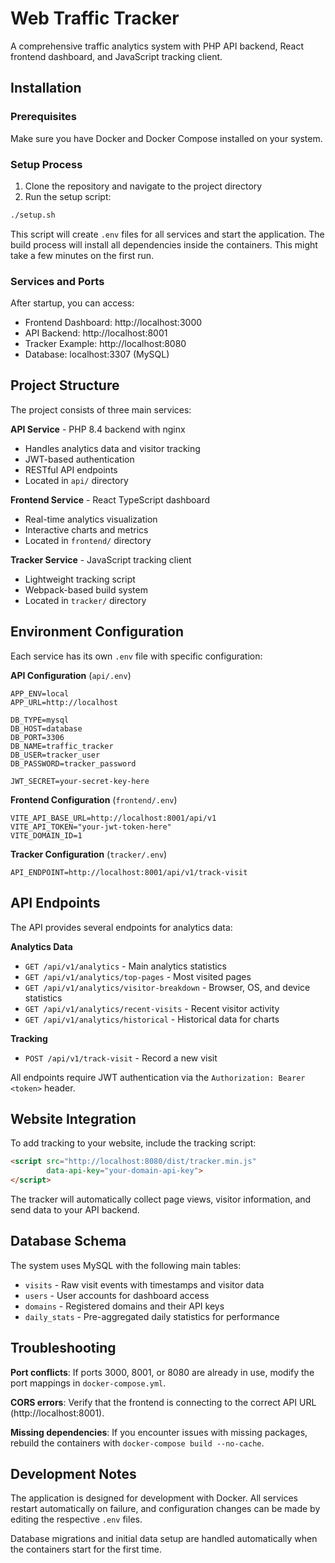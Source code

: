 # Web Traffic Tracker

A comprehensive traffic analytics system with PHP API backend, React frontend dashboard, and JavaScript tracking client.

## Installation

### Prerequisites

Make sure you have Docker and Docker Compose installed on your system.

### Setup Process

1. Clone the repository and navigate to the project directory
2. Run the setup script:

```bash
./setup.sh
```

This script will create `.env` files for all services and start the application. The build process will install all dependencies inside the containers. This might take a few minutes on the first run.

### Services and Ports

After startup, you can access:

- Frontend Dashboard: http://localhost:3000
- API Backend: http://localhost:8001
- Tracker Example: http://localhost:8080
- Database: localhost:3307 (MySQL)

## Project Structure

The project consists of three main services:

**API Service** - PHP 8.4 backend with nginx
- Handles analytics data and visitor tracking
- JWT-based authentication
- RESTful API endpoints
- Located in `api/` directory

**Frontend Service** - React TypeScript dashboard
- Real-time analytics visualization
- Interactive charts and metrics
- Located in `frontend/` directory

**Tracker Service** - JavaScript tracking client
- Lightweight tracking script
- Webpack-based build system
- Located in `tracker/` directory

## Environment Configuration

Each service has its own `.env` file with specific configuration:

**API Configuration** (`api/.env`)
```
APP_ENV=local
APP_URL=http://localhost

DB_TYPE=mysql
DB_HOST=database
DB_PORT=3306
DB_NAME=traffic_tracker
DB_USER=tracker_user
DB_PASSWORD=tracker_password

JWT_SECRET=your-secret-key-here
```

**Frontend Configuration** (`frontend/.env`)
```
VITE_API_BASE_URL=http://localhost:8001/api/v1
VITE_API_TOKEN="your-jwt-token-here"
VITE_DOMAIN_ID=1
```

**Tracker Configuration** (`tracker/.env`)
```
API_ENDPOINT=http://localhost:8001/api/v1/track-visit
```

## API Endpoints

The API provides several endpoints for analytics data:

**Analytics Data**
- `GET /api/v1/analytics` - Main analytics statistics
- `GET /api/v1/analytics/top-pages` - Most visited pages
- `GET /api/v1/analytics/visitor-breakdown` - Browser, OS, and device statistics
- `GET /api/v1/analytics/recent-visits` - Recent visitor activity
- `GET /api/v1/analytics/historical` - Historical data for charts

**Tracking**
- `POST /api/v1/track-visit` - Record a new visit

All endpoints require JWT authentication via the `Authorization: Bearer <token>` header.

## Website Integration

To add tracking to your website, include the tracking script:

```html
<script src="http://localhost:8080/dist/tracker.min.js" 
        data-api-key="your-domain-api-key">
</script>
```

The tracker will automatically collect page views, visitor information, and send data to your API backend.

## Database Schema

The system uses MySQL with the following main tables:

- `visits` - Raw visit events with timestamps and visitor data
- `users` - User accounts for dashboard access
- `domains` - Registered domains and their API keys
- `daily_stats` - Pre-aggregated daily statistics for performance


## Troubleshooting

**Port conflicts**: If ports 3000, 8001, or 8080 are already in use, modify the port mappings in `docker-compose.yml`.


**CORS errors**: Verify that the frontend is connecting to the correct API URL (http://localhost:8001).

**Missing dependencies**: If you encounter issues with missing packages, rebuild the containers with `docker-compose build --no-cache`.

## Development Notes

The application is designed for development with Docker. All services restart automatically on failure, and configuration changes can be made by editing the respective `.env` files.

Database migrations and initial data setup are handled automatically when the containers start for the first time.
